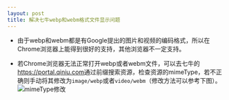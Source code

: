 ```yaml
---
layout: post
title: 解决七牛webp和webm格式文件显示问题
---
```


* 由于webp和webm都是有Google提出的图片和视频的编码格式，所以在Chrome浏览器上能得到很好的支持，其他浏览器不一定支持。

* 若Chrome浏览器无法正常打开webp或者webm文件，可以去七牛的<https://portal.qiniu.com>通过前缀搜索资源，检查资源的mimeType，若不正确则手动将其修改为`image/webp`或者`video/webm`（修改方法可以参考下图）。
![mimeType修改](http://weloveqiniu.qiniudn.com/Snip20141104_2.png)